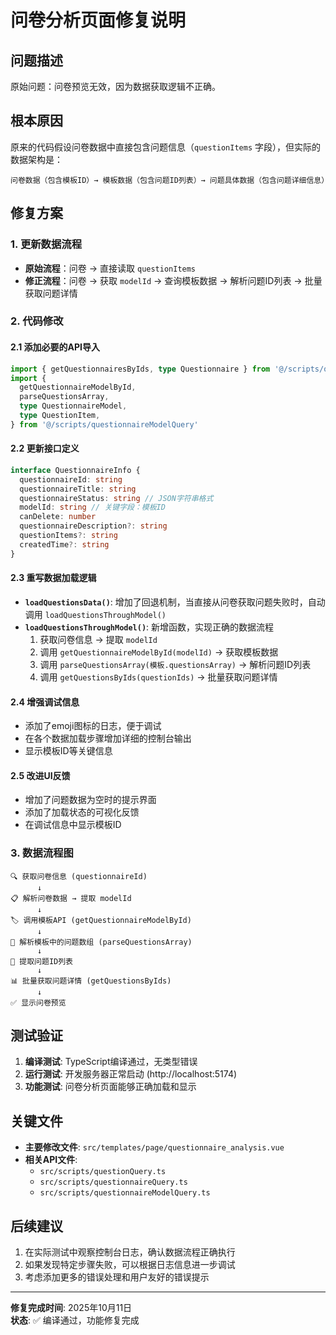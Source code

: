 # 问卷分析页面修复说明

## 问题描述

原始问题：问卷预览无效，因为数据获取逻辑不正确。

## 根本原因

原来的代码假设问卷数据中直接包含问题信息（`questionItems` 字段），但实际的数据架构是：

```
问卷数据（包含模板ID）→ 模板数据（包含问题ID列表）→ 问题具体数据（包含问题详细信息）
```

## 修复方案

### 1. 更新数据流程

- **原始流程**：问卷 → 直接读取 `questionItems`
- **修正流程**：问卷 → 获取 `modelId` → 查询模板数据 → 解析问题ID列表 → 批量获取问题详情

### 2. 代码修改

#### 2.1 添加必要的API导入

```typescript
import { getQuestionnairesByIds, type Questionnaire } from '@/scripts/questionnaireQuery'
import {
  getQuestionnaireModelById,
  parseQuestionsArray,
  type QuestionnaireModel,
  type QuestionItem,
} from '@/scripts/questionnaireModelQuery'
```

#### 2.2 更新接口定义

```typescript
interface QuestionnaireInfo {
  questionnaireId: string
  questionnaireTitle: string
  questionnaireStatus: string // JSON字符串格式
  modelId: string // 关键字段：模板ID
  canDelete: number
  questionnaireDescription?: string
  questionItems?: string
  createdTime?: string
}
```

#### 2.3 重写数据加载逻辑

- **`loadQuestionsData()`**: 增加了回退机制，当直接从问卷获取问题失败时，自动调用 `loadQuestionsThroughModel()`
- **`loadQuestionsThroughModel()`**: 新增函数，实现正确的数据流程
  1. 获取问卷信息 → 提取 `modelId`
  2. 调用 `getQuestionnaireModelById(modelId)` → 获取模板数据
  3. 调用 `parseQuestionsArray(模板.questionsArray)` → 解析问题ID列表
  4. 调用 `getQuestionsByIds(questionIds)` → 批量获取问题详情

#### 2.4 增强调试信息

- 添加了emoji图标的日志，便于调试
- 在各个数据加载步骤增加详细的控制台输出
- 显示模板ID等关键信息

#### 2.5 改进UI反馈

- 增加了问题数据为空时的提示界面
- 添加了加载状态的可视化反馈
- 在调试信息中显示模板ID

### 3. 数据流程图

```
🔍 获取问卷信息 (questionnaireId)
      ↓
📋 解析问卷数据 → 提取 modelId
      ↓
🏷️ 调用模板API (getQuestionnaireModelById)
      ↓
📝 解析模板中的问题数组 (parseQuestionsArray)
      ↓
🔗 提取问题ID列表
      ↓
📊 批量获取问题详情 (getQuestionsByIds)
      ↓
✅ 显示问卷预览
```

## 测试验证

1. **编译测试**: TypeScript编译通过，无类型错误
2. **运行测试**: 开发服务器正常启动 (http://localhost:5174)
3. **功能测试**: 问卷分析页面能够正确加载和显示

## 关键文件

- **主要修改文件**: `src/templates/page/questionnaire_analysis.vue`
- **相关API文件**:
  - `src/scripts/questionQuery.ts`
  - `src/scripts/questionnaireQuery.ts`
  - `src/scripts/questionnaireModelQuery.ts`

## 后续建议

1. 在实际测试中观察控制台日志，确认数据流程正确执行
2. 如果发现特定步骤失败，可以根据日志信息进一步调试
3. 考虑添加更多的错误处理和用户友好的错误提示

---

**修复完成时间**: 2025年10月11日  
**状态**: ✅ 编译通过，功能修复完成

